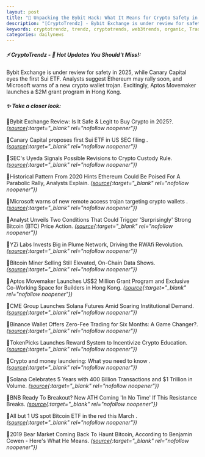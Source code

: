 ```yaml
---
layout: post
title: "🌇 Unpacking the Bybit Hack: What It Means for Crypto Safety in 2025"
description: "[CryptoTrendz] - Bybit Exchange is under review for safety in 2025, while Canary Capital eyes the first Sui ETF. Analysts suggest Ethereum may rally soon, and Microsoft warns of a new crypto wallet trojan. Excitingly, Aptos Movemaker launches a $2M grant program in Hong Kong."
keywords: cryptotrendz, trendz, cryptotrends, web3trends, organic, Trading, Miner, Bitcoin, Ethereum, SEC, Crypto, Market
categories: dailynews
---
```


##### ⚡ CryptoTrendz - 📌 *Hot Updates You Should't Miss!:*

Bybit Exchange is under review for safety in 2025, while Canary Capital eyes the first Sui ETF. Analysts suggest Ethereum may rally soon, and Microsoft warns of a new crypto wallet trojan. Excitingly, Aptos Movemaker launches a $2M grant program in Hong Kong.

##### ✨ *Take a closer look:*


🔹Bybit Exchange Review: Is It Safe & Legit to Buy Crypto in 2025?. *([source](https://s.avyag.com/vwfh){:target="_blank" rel="nofollow noopener"})*

🔹Canary Capital proposes first Sui ETF in US SEC filing . *([source](https://s.avyag.com/zsdc){:target="_blank" rel="nofollow noopener"})*

🔹SEC's Uyeda Signals Possible Revisions to Crypto Custody Rule. *([source](https://s.avyag.com/nozx){:target="_blank" rel="nofollow noopener"})*

🔹Historical Pattern From 2020 Hints Ethereum Could Be Poised For A Parabolic Rally, Analysts Explain. *([source](https://s.avyag.com/y9kr){:target="_blank" rel="nofollow noopener"})*

🔹Microsoft warns of new remote access trojan targeting crypto wallets . *([source](https://s.avyag.com/j4ym){:target="_blank" rel="nofollow noopener"})*

🔹Analyst Unveils Two Conditions That Could Trigger 'Surprisingly' Strong Bitcoin (BTC) Price Action. *([source](https://s.avyag.com/yr6o){:target="_blank" rel="nofollow noopener"})*

🔹YZi Labs Invests Big in Plume Network, Driving the RWAfi Revolution. *([source](https://s.avyag.com/ehk6){:target="_blank" rel="nofollow noopener"})*

🔹Bitcoin Miner Selling Still Elevated, On-Chain Data Shows. *([source](https://s.avyag.com/1czm){:target="_blank" rel="nofollow noopener"})*

🔹Aptos Movemaker Launches US$2 Million Grant Program and Exclusive Co-Working Space for Builders in Hong Kong. *([source](https://s.avyag.com/uvi6){:target="_blank" rel="nofollow noopener"})*

🔹CME Group Launches Solana Futures Amid Soaring Institutional Demand. *([source](https://s.avyag.com/8c9l){:target="_blank" rel="nofollow noopener"})*

🔹Binance Wallet Offers Zero-Fee Trading for Six Months: A Game Changer?. *([source](https://s.avyag.com/74me){:target="_blank" rel="nofollow noopener"})*

🔹TokenPicks Launches Reward System to Incentivize Crypto Education. *([source](https://s.avyag.com/phj4){:target="_blank" rel="nofollow noopener"})*

🔹Crypto and money laundering: What you need to know . *([source](https://s.avyag.com/upcj){:target="_blank" rel="nofollow noopener"})*

🔹Solana Celebrates 5 Years with 400 Billion Transactions and $1 Trillion in Volume. *([source](https://s.avyag.com/t5yb){:target="_blank" rel="nofollow noopener"})*

🔹BNB Ready To Breakout? New ATH Coming 'In No Time' If This Resistance Breaks. *([source](https://s.avyag.com/xrny){:target="_blank" rel="nofollow noopener"})*

🔹All but 1 US spot Bitcoin ETF in the red this March . *([source](https://s.avyag.com/ve0f){:target="_blank" rel="nofollow noopener"})*

🔹2019 Bear Market Coming Back To Haunt Bitcoin, According to Benjamin Cowen - Here's What He Means. *([source](https://s.avyag.com/8g7j){:target="_blank" rel="nofollow noopener"})*

